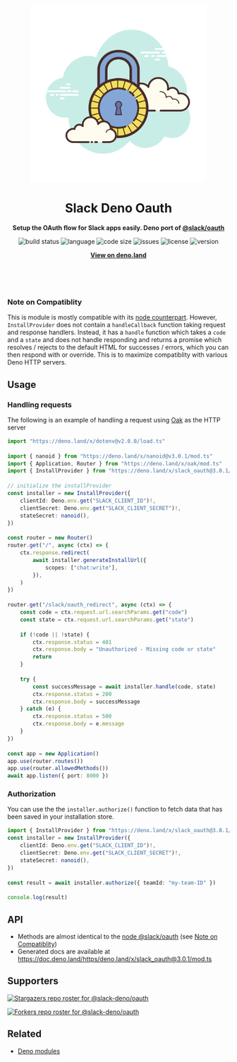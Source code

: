 <div align="center">
    <img src="assets/logo.svg" width="400" height="400" alt="slack_oauth illustration">
    <h1>Slack Deno Oauth</h1>
    <p>
        <b>Setup the OAuth flow for Slack apps easily. Deno port of <a href="https://www.npmjs.com/package/@slack/oauth">@slack/oauth</a></b>
    </p>
    <p>
        <img alt="build status" src="https://img.shields.io/github/workflow/status/slack-deno/oauth/Deno?label=checks" >
        <img alt="language" src="https://img.shields.io/github/languages/top/slack-deno/oauth" >
        <img alt="code size" src="https://img.shields.io/github/languages/code-size/slack-deno/oauth">
        <img alt="issues" src="https://img.shields.io/github/issues/slack-deno/oauth" >
        <img alt="license" src="https://img.shields.io/github/license/slack-deno/oauth">
        <img alt="version" src="https://img.shields.io/github/v/release/slack-deno/oauth">
    </p>
    <p>
        <b><a href="https://deno.land/x/slack_oauth">View on deno.land</a></b>
    </p>
    <br>
    <br>
    <br>
</div>

### Note on Compatiblity

This is module is mostly compatible with its [node counterpart](https://www.npmjs.com/package/@slack/oauth).
However, `InstallProvider` does not contain a `handleCallback` function taking request and response handlers. Instead, it has a `handle` function which takes a `code` and a `state` and does not handle responding and returns a promise which resolves / rejects to the default HTML for successes / errors, which you can then respond with or override. This is to maximize compatiblity with various Deno HTTP servers.

## Usage

### Handling requests

The following is an example of handling a request using [Oak](https://github.com/oakserver/oak) as the HTTP server

```ts
import "https://deno.land/x/dotenv@v2.0.0/load.ts"

import { nanoid } from "https://deno.land/x/nanoid@v3.0.1/mod.ts"
import { Application, Router } from "https://deno.land/x/oak/mod.ts"
import { InstallProvider } from "https://deno.land/x/slack_oauth@3.0.1/mod.ts"

// initialize the installProvider
const installer = new InstallProvider({
    clientId: Deno.env.get("SLACK_CLIENT_ID")!,
    clientSecret: Deno.env.get("SLACK_CLIENT_SECRET")!,
    stateSecret: nanoid(),
})

const router = new Router()
router.get("/", async (ctx) => {
    ctx.response.redirect(
        await installer.generateInstallUrl({
            scopes: ["chat:write"],
        }),
    )
})

router.get("/slack/oauth_redirect", async (ctx) => {
    const code = ctx.request.url.searchParams.get("code")
    const state = ctx.request.url.searchParams.get("state")

    if (!code || !state) {
        ctx.response.status = 401
        ctx.response.body = "Unauthorized - Missing code or state"
        return
    }

    try {
        const successMessage = await installer.handle(code, state)
        ctx.response.status = 200
        ctx.response.body = successMessage
    } catch (e) {
        ctx.response.status = 500
        ctx.response.body = e.message
    }
})

const app = new Application()
app.use(router.routes())
app.use(router.allowedMethods())
await app.listen({ port: 8000 })
```

### Authorization

You can use the the `installer.authorize()` function to fetch data that has been saved in your installation store.

```ts
import { InstallProvider } from "https://deno.land/x/slack_oauth@3.0.1/mod.ts"
const installer = new InstallProvider({
    clientId: Deno.env.get("SLACK_CLIENT_ID")!,
    clientSecret: Deno.env.get("SLACK_CLIENT_SECRET")!,
    stateSecret: nanoid(),
})

const result = await installer.authorize({ teamId: "my-team-ID" })

console.log(result)
```

## API

- Methods are almost identical to the [node @slack/oauth](https://www.npmjs.com/package/@slack/oauth) (see [Note on Compatiblity](#note-on-compatiblity))
- Generated docs are available at https://doc.deno.land/https/deno.land/x/slack_oauth@3.0.1/mod.ts

## Supporters

[![Stargazers repo roster for @slack-deno/oauth](https://reporoster.com/stars/slack-deno/oauth)](https://github.com/slack-deno/oauth/stargazers)

[![Forkers repo roster for @slack-deno/oauth](https://reporoster.com/forks/slack-deno/oauth)](https://github.com/slack-deno/oauth/network/members)

## Related

- [Deno modules](https://github.com/KhushrajRathod/DenoModules)
